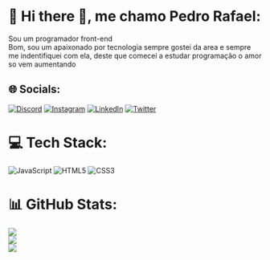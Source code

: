  # 💫 Hi there :wave:, me chamo Pedro Rafael:
Sou um programador front-end
 <br>
 Bom, sou um apaixonado por tecnologia sempre gostei da area 
e sempre me indentifiquei com ela, deste que comecei a estudar programação o amor so vem aumentando<br>

## 🌐 Socials:
[![Discord](https://img.shields.io/badge/Discord-%237289DA.svg?logo=discord&logoColor=white)](https://discord.gg/乇ㄥ尺卂山丂_#4518) [![Instagram](https://img.shields.io/badge/Instagram-%23E4405F.svg?logo=Instagram&logoColor=white)](https://instagram.com/https://www.instagram.com/elraws_/) [![LinkedIn](https://img.shields.io/badge/LinkedIn-%230077B5.svg?logo=linkedin&logoColor=white)](https://linkedin.com/in/https://www.linkedin.com/in/pedro-rafael-637a30269/) [![Twitter](https://img.shields.io/badge/Twitter-%231DA1F2.svg?logo=Twitter&logoColor=white)](https://twitter.com/https://twitter.com/pedrowski_011) 

# 💻 Tech Stack:
![JavaScript](https://img.shields.io/badge/javascript-%23323330.svg?style=for-the-badge&logo=javascript&logoColor=%23F7DF1E) ![HTML5](https://img.shields.io/badge/html5-%23E34F26.svg?style=for-the-badge&logo=html5&logoColor=white) ![CSS3](https://img.shields.io/badge/css3-%231572B6.svg?style=for-the-badge&logo=css3&logoColor=white)
# 📊 GitHub Stats:
![](https://github-readme-stats.vercel.app/api?username=PedroRafael13&theme=dracula&hide_border=false&include_all_commits=true&count_private=false)<br/>
![](https://github-readme-streak-stats.herokuapp.com/?user=PedroRafael13&theme=dracula&hide_border=false)<br/>
![](https://github-readme-stats.vercel.app/api/top-langs/?username=PedroRafael13&theme=dracula&hide_border=false&include_all_commits=true&count_private=false&layout=compact)

